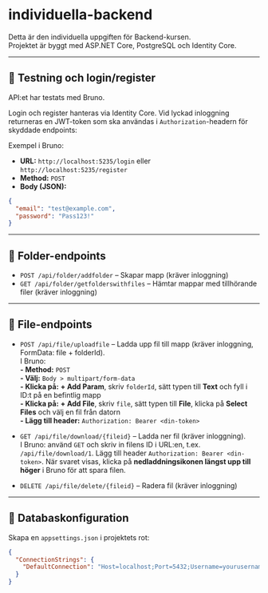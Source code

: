 # individuella-backend

Detta är den individuella uppgiften för Backend-kursen.  
Projektet är byggt med ASP.NET Core, PostgreSQL och Identity Core.

---

## 🧪 Testning och login/register

API:et har testats med Bruno.

Login och register hanteras via Identity Core. Vid lyckad inloggning returneras en JWT-token som ska användas i `Authorization`-headern för skyddade endpoints:

Exempel i Bruno:

- **URL:** `http://localhost:5235/login` eller `http://localhost:5235/register`
- **Method:** `POST`
- **Body (JSON):**
```json
{
  "email": "test@example.com",
  "password": "Pass123!"
}
```
---

## 📁 Folder-endpoints

- `POST /api/folder/addfolder` – Skapar mapp (kräver inloggning)
- `GET /api/folder/getfolderswithfiles` – Hämtar mappar med tillhörande filer (kräver inloggning)

---

## 📄 File-endpoints

- `POST /api/file/uploadfile` – Ladda upp fil till mapp (kräver inloggning, FormData: file + folderId).  
  I Bruno:  
  **- Method:** `POST`  
  **- Välj:** `Body > multipart/form-data`  
  **- Klicka på:** **+ Add Param**, skriv `folderId`, sätt typen till **Text** och fyll i ID:t på en befintlig mapp  
  **- Klicka på:** **+ Add File**, skriv `file`, sätt typen till **File**, klicka på **Select Files** och välj en fil från datorn  
  **- Lägg till header:** `Authorization: Bearer <din-token>`

- `GET /api/file/download/{fileid}` – Ladda ner fil (kräver inloggning).  
  I Bruno: använd `GET` och skriv in filens ID i URL:en, t.ex. `/api/file/download/1`. Lägg till header `Authorization: Bearer <din-token>`. När svaret visas, klicka på **nedladdningsikonen längst upp till höger** i Bruno för att spara filen.

- `DELETE /api/file/delete/{fileid}` – Radera fil (kräver inloggning)

---

## 🔧 Databaskonfiguration

Skapa en `appsettings.json` i projektets rot:

```json
{
  "ConnectionStrings": {
    "DefaultConnection": "Host=localhost;Port=5432;Username=yourusername;Password=yourpassword;Database=individuella-backend"
  }
}
